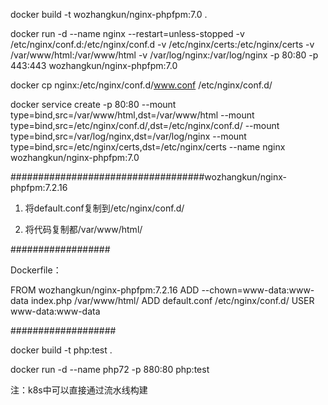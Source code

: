 docker build -t wozhangkun/nginx-phpfpm:7.0 .

docker run -d --name nginx --restart=unless-stopped -v /etc/nginx/conf.d:/etc/nginx/conf.d -v /etc/nginx/certs:/etc/nginx/certs -v /var/www/html:/var/www/html -v /var/log/nginx:/var/log/nginx -p 80:80 -p 443:443 wozhangkun/nginx-phpfpm:7.0

docker cp nginx:/etc/nginx/conf.d/www.conf /etc/nginx/conf.d/

docker service create -p 80:80 --mount type=bind,src=/var/www/html,dst=/var/www/html --mount type=bind,src=/etc/nginx/conf.d/,dst=/etc/nginx/conf.d/ --mount type=bind,src=/var/log/nginx,dst=/var/log/nginx --mount type=bind,src=/etc/nginx/certs,dst=/etc/nginx/certs --name nginx wozhangkun/nginx-phpfpm:7.0

###################################wozhangkun/nginx-phpfpm:7.2.16

1. 将default.conf复制到/etc/nginx/conf.d/

2. 将代码复制都/var/www/html/

##################

Dockerfile：

FROM wozhangkun/nginx-phpfpm:7.2.16
ADD --chown=www-data:www-data index.php /var/www/html/
ADD default.conf /etc/nginx/conf.d/
USER www-data:www-data


###################

docker build -t php:test .

docker run -d --name php72 -p 880:80 php:test

注：k8s中可以直接通过流水线构建
